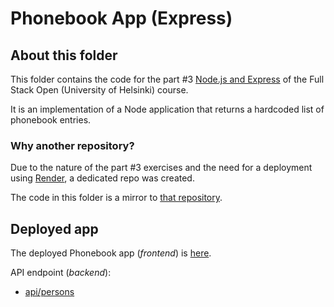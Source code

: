 # Phonebook App (Express)

## About this folder

This folder contains the code for the part #3 [Node.js and Express](https://fullstackopen.com/en/part3/) of the Full Stack Open (University of Helsinki) course.

It is an implementation of a Node application that returns a hardcoded list of phonebook entries.

### Why another repository?

Due to the nature of the part #3 exercises and the need for a deployment using [Render](https://render.com), a dedicated repo was created.

The code in this folder is a mirror to [that repository](https://github.com/jjesus-dev/phonebook_backend).

## Deployed app

The deployed Phonebook app (*frontend*) is [here](https://phonebook-backend-kapv.onrender.com/).

API endpoint (*backend*):

+ [api/persons](https://phonebook-backend-kapv.onrender.com/api/persons)
